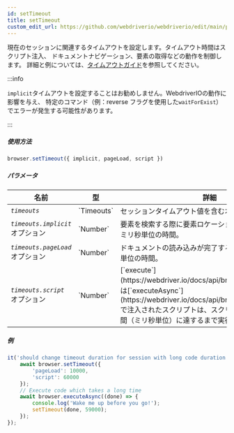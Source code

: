```yaml
---
id: setTimeout
title: setTimeout
custom_edit_url: https://github.com/webdriverio/webdriverio/edit/main/packages/webdriverio/src/commands/browser/setTimeout.ts
---
```


現在のセッションに関連するタイムアウトを設定します。タイムアウト時間はスクリプト注入、
ドキュメントナビゲーション、要素の取得などの動作を制御します。
詳細と例については、[タイムアウトガイド](https://webdriver.io/docs/timeouts#selenium-timeouts)を参照してください。

:::info

`implicit`タイムアウトを設定することはお勧めしません。WebdriverIOの動作に影響を与え、
特定のコマンド（例：reverse フラグを使用した`waitForExist`）でエラーが発生する可能性があります。

:::

##### 使用方法

```js
browser.setTimeout({ implicit, pageLoad, script })
```

##### パラメータ

<table>
  <thead>
    <tr>
      <th>名前</th><th>型</th><th>詳細</th>
    </tr>
  </thead>
  <tbody>
    <tr>
      <td><code><var>timeouts</var></code></td>
      <td>`Timeouts`</td>
      <td>セッションタイムアウト値を含むオブジェクト</td>
    </tr>
    <tr>
      <td><code><var>timeouts.implicit</var></code><br /><span className="label labelWarning">オプション</span></td>
      <td>`Number`</td>
      <td>要素を検索する際に要素ロケーション戦略を再試行するミリ秒単位の時間。</td>
    </tr>
    <tr>
      <td><code><var>timeouts.pageLoad</var></code><br /><span className="label labelWarning">オプション</span></td>
      <td>`Number`</td>
      <td>ドキュメントの読み込みが完了するまで待機するミリ秒単位の時間。</td>
    </tr>
    <tr>
      <td><code><var>timeouts.script</var></code><br /><span className="label labelWarning">オプション</span></td>
      <td>`Number`</td>
      <td>[`execute`](https://webdriver.io/docs/api/browser/execute)または[`executeAsync`](https://webdriver.io/docs/api/browser/executeAsync)で注入されたスクリプトは、スクリプトタイムアウト時間（ミリ秒単位）に達するまで実行されます。</td>
    </tr>
  </tbody>
</table>

##### 例

```js title="setTimeout.js"
it('should change timeout duration for session with long code duration', async () => {
    await browser.setTimeout({
        'pageLoad': 10000,
        'script': 60000
    });
    // Execute code which takes a long time
    await browser.executeAsync((done) => {
        console.log('Wake me up before you go!');
        setTimeout(done, 59000);
    });
});
```